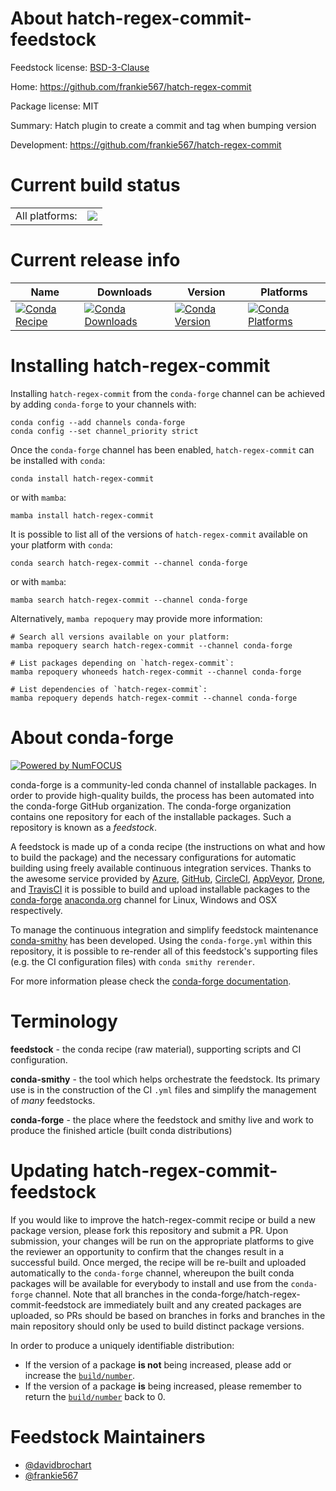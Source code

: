 About hatch-regex-commit-feedstock
==================================

Feedstock license: [BSD-3-Clause](https://github.com/conda-forge/hatch-regex-commit-feedstock/blob/main/LICENSE.txt)

Home: https://github.com/frankie567/hatch-regex-commit

Package license: MIT

Summary: Hatch plugin to create a commit and tag when bumping version

Development: https://github.com/frankie567/hatch-regex-commit

Current build status
====================


<table><tr><td>All platforms:</td>
    <td>
      <a href="https://dev.azure.com/conda-forge/feedstock-builds/_build/latest?definitionId=18571&branchName=main">
        <img src="https://dev.azure.com/conda-forge/feedstock-builds/_apis/build/status/hatch-regex-commit-feedstock?branchName=main">
      </a>
    </td>
  </tr>
</table>

Current release info
====================

| Name | Downloads | Version | Platforms |
| --- | --- | --- | --- |
| [![Conda Recipe](https://img.shields.io/badge/recipe-hatch--regex--commit-green.svg)](https://anaconda.org/conda-forge/hatch-regex-commit) | [![Conda Downloads](https://img.shields.io/conda/dn/conda-forge/hatch-regex-commit.svg)](https://anaconda.org/conda-forge/hatch-regex-commit) | [![Conda Version](https://img.shields.io/conda/vn/conda-forge/hatch-regex-commit.svg)](https://anaconda.org/conda-forge/hatch-regex-commit) | [![Conda Platforms](https://img.shields.io/conda/pn/conda-forge/hatch-regex-commit.svg)](https://anaconda.org/conda-forge/hatch-regex-commit) |

Installing hatch-regex-commit
=============================

Installing `hatch-regex-commit` from the `conda-forge` channel can be achieved by adding `conda-forge` to your channels with:

```
conda config --add channels conda-forge
conda config --set channel_priority strict
```

Once the `conda-forge` channel has been enabled, `hatch-regex-commit` can be installed with `conda`:

```
conda install hatch-regex-commit
```

or with `mamba`:

```
mamba install hatch-regex-commit
```

It is possible to list all of the versions of `hatch-regex-commit` available on your platform with `conda`:

```
conda search hatch-regex-commit --channel conda-forge
```

or with `mamba`:

```
mamba search hatch-regex-commit --channel conda-forge
```

Alternatively, `mamba repoquery` may provide more information:

```
# Search all versions available on your platform:
mamba repoquery search hatch-regex-commit --channel conda-forge

# List packages depending on `hatch-regex-commit`:
mamba repoquery whoneeds hatch-regex-commit --channel conda-forge

# List dependencies of `hatch-regex-commit`:
mamba repoquery depends hatch-regex-commit --channel conda-forge
```


About conda-forge
=================

[![Powered by
NumFOCUS](https://img.shields.io/badge/powered%20by-NumFOCUS-orange.svg?style=flat&colorA=E1523D&colorB=007D8A)](https://numfocus.org)

conda-forge is a community-led conda channel of installable packages.
In order to provide high-quality builds, the process has been automated into the
conda-forge GitHub organization. The conda-forge organization contains one repository
for each of the installable packages. Such a repository is known as a *feedstock*.

A feedstock is made up of a conda recipe (the instructions on what and how to build
the package) and the necessary configurations for automatic building using freely
available continuous integration services. Thanks to the awesome service provided by
[Azure](https://azure.microsoft.com/en-us/services/devops/), [GitHub](https://github.com/),
[CircleCI](https://circleci.com/), [AppVeyor](https://www.appveyor.com/),
[Drone](https://cloud.drone.io/welcome), and [TravisCI](https://travis-ci.com/)
it is possible to build and upload installable packages to the
[conda-forge](https://anaconda.org/conda-forge) [anaconda.org](https://anaconda.org/)
channel for Linux, Windows and OSX respectively.

To manage the continuous integration and simplify feedstock maintenance
[conda-smithy](https://github.com/conda-forge/conda-smithy) has been developed.
Using the ``conda-forge.yml`` within this repository, it is possible to re-render all of
this feedstock's supporting files (e.g. the CI configuration files) with ``conda smithy rerender``.

For more information please check the [conda-forge documentation](https://conda-forge.org/docs/).

Terminology
===========

**feedstock** - the conda recipe (raw material), supporting scripts and CI configuration.

**conda-smithy** - the tool which helps orchestrate the feedstock.
                   Its primary use is in the construction of the CI ``.yml`` files
                   and simplify the management of *many* feedstocks.

**conda-forge** - the place where the feedstock and smithy live and work to
                  produce the finished article (built conda distributions)


Updating hatch-regex-commit-feedstock
=====================================

If you would like to improve the hatch-regex-commit recipe or build a new
package version, please fork this repository and submit a PR. Upon submission,
your changes will be run on the appropriate platforms to give the reviewer an
opportunity to confirm that the changes result in a successful build. Once
merged, the recipe will be re-built and uploaded automatically to the
`conda-forge` channel, whereupon the built conda packages will be available for
everybody to install and use from the `conda-forge` channel.
Note that all branches in the conda-forge/hatch-regex-commit-feedstock are
immediately built and any created packages are uploaded, so PRs should be based
on branches in forks and branches in the main repository should only be used to
build distinct package versions.

In order to produce a uniquely identifiable distribution:
 * If the version of a package **is not** being increased, please add or increase
   the [``build/number``](https://docs.conda.io/projects/conda-build/en/latest/resources/define-metadata.html#build-number-and-string).
 * If the version of a package **is** being increased, please remember to return
   the [``build/number``](https://docs.conda.io/projects/conda-build/en/latest/resources/define-metadata.html#build-number-and-string)
   back to 0.

Feedstock Maintainers
=====================

* [@davidbrochart](https://github.com/davidbrochart/)
* [@frankie567](https://github.com/frankie567/)

